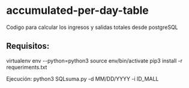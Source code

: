 # accumulated-per-day-table
Codigo para calcular los ingresos y salidas totales desde postgreSQL

## Requisitos:
virtualenv env --python=python3
source env/bin/activate
pip3 install -r requeriments.txt

Ejecución:
python3 SQLsuma.py -d MM/DD/YYYY -i ID_MALL
